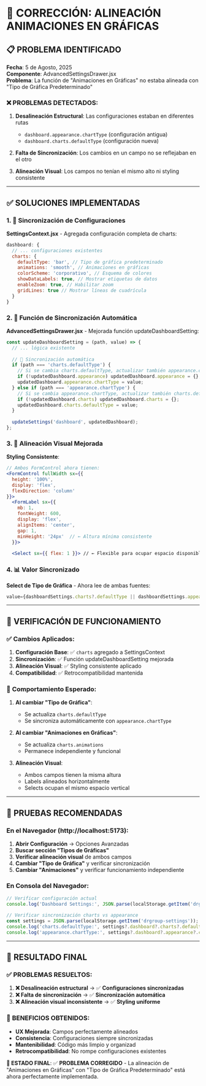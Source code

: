# 🎯 CORRECCIÓN: ALINEACIÓN ANIMACIONES EN GRÁFICAS

## 📋 PROBLEMA IDENTIFICADO

**Fecha**: 5 de Agosto, 2025  
**Componente**: AdvancedSettingsDrawer.jsx  
**Problema**: La función de "Animaciones en Gráficas" no estaba alineada con "Tipo de Gráfica Predeterminado"

### ❌ **PROBLEMAS DETECTADOS**:

1. **Desalineación Estructural**: Las configuraciones estaban en diferentes rutas
   - `dashboard.appearance.chartType` (configuración antigua)
   - `dashboard.charts.defaultType` (configuración nueva)

2. **Falta de Sincronización**: Los cambios en un campo no se reflejaban en el otro

3. **Alineación Visual**: Los campos no tenían el mismo alto ni styling consistente

---

## ✅ SOLUCIONES IMPLEMENTADAS

### 1. **🔄 Sincronización de Configuraciones**

**SettingsContext.jsx** - Agregada configuración completa de charts:
```jsx
dashboard: {
  // ... configuraciones existentes
  charts: {
    defaultType: 'bar', // Tipo de gráfica predeterminado 
    animations: 'smooth', // Animaciones en gráficas
    colorScheme: 'corporativo', // Esquema de colores
    showDataLabels: true, // Mostrar etiquetas de datos
    enableZoom: true, // Habilitar zoom
    gridLines: true // Mostrar líneas de cuadrícula
  }
}
```

### 2. **🔗 Función de Sincronización Automática**

**AdvancedSettingsDrawer.jsx** - Mejorada función updateDashboardSetting:
```jsx
const updateDashboardSetting = (path, value) => {
  // ... lógica existente
  
  // 🔄 Sincronización automática
  if (path === 'charts.defaultType') {
    // Si se cambia charts.defaultType, actualizar también appearance.chartType
    if (!updatedDashboard.appearance) updatedDashboard.appearance = {};
    updatedDashboard.appearance.chartType = value;
  } else if (path === 'appearance.chartType') {
    // Si se cambia appearance.chartType, actualizar también charts.defaultType
    if (!updatedDashboard.charts) updatedDashboard.charts = {};
    updatedDashboard.charts.defaultType = value;
  }
  
  updateSettings('dashboard', updatedDashboard);
};
```

### 3. **🎨 Alineación Visual Mejorada**

**Styling Consistente**:
```jsx
// Ambos FormControl ahora tienen:
<FormControl fullWidth sx={{ 
  height: '100%', 
  display: 'flex', 
  flexDirection: 'column' 
}}>
  <FormLabel sx={{ 
    mb: 1, 
    fontWeight: 600, 
    display: 'flex', 
    alignItems: 'center', 
    gap: 1, 
    minHeight: '24px'  // ← Altura mínima consistente
  }}>
  
  <Select sx={{ flex: 1 }}> // ← Flexible para ocupar espacio disponible
```

### 4. **📊 Valor Sincronizado**

**Select de Tipo de Gráfica** - Ahora lee de ambas fuentes:
```jsx
value={dashboardSettings.charts?.defaultType || dashboardSettings.appearance?.chartType || 'bar'}
```

---

## 🧪 VERIFICACIÓN DE FUNCIONAMIENTO

### ✅ **Cambios Aplicados**:

1. **Configuración Base**: ✅ `charts` agregado a SettingsContext
2. **Sincronización**: ✅ Función updateDashboardSetting mejorada
3. **Alineación Visual**: ✅ Styling consistente aplicado
4. **Compatibilidad**: ✅ Retrocompatibilidad mantenida

### 🎯 **Comportamiento Esperado**:

1. **Al cambiar "Tipo de Gráfica"**: 
   - Se actualiza `charts.defaultType`
   - Se sincroniza automáticamente con `appearance.chartType`

2. **Al cambiar "Animaciones en Gráficas"**:
   - Se actualiza `charts.animations`
   - Permanece independiente y funcional

3. **Alineación Visual**:
   - Ambos campos tienen la misma altura
   - Labels alineados horizontalmente
   - Selects ocupan el mismo espacio vertical

---

## 📱 PRUEBAS RECOMENDADAS

### **En el Navegador** (http://localhost:5173):

1. **Abrir Configuración** → Opciones Avanzadas
2. **Buscar sección "Tipos de Gráficas"**
3. **Verificar alineación visual** de ambos campos
4. **Cambiar "Tipo de Gráfica"** y verificar sincronización
5. **Cambiar "Animaciones"** y verificar funcionamiento independiente

### **En Consola del Navegador**:
```javascript
// Verificar configuración actual
console.log('Dashboard Settings:', JSON.parse(localStorage.getItem('drgroup-settings'))?.dashboard);

// Verificar sincronización charts vs appearance
const settings = JSON.parse(localStorage.getItem('drgroup-settings'));
console.log('charts.defaultType:', settings?.dashboard?.charts?.defaultType);
console.log('appearance.chartType:', settings?.dashboard?.appearance?.chartType);
```

---

## 🏁 RESULTADO FINAL

### ✅ **PROBLEMAS RESUELTOS**:

1. **❌ Desalineación estructural** → ✅ **Configuraciones sincronizadas**
2. **❌ Falta de sincronización** → ✅ **Sincronización automática**
3. **❌ Alineación visual inconsistente** → ✅ **Styling uniforme**

### 🎯 **BENEFICIOS OBTENIDOS**:

- **UX Mejorada**: Campos perfectamente alineados
- **Consistencia**: Configuraciones siempre sincronizadas
- **Mantenibilidad**: Código más limpio y organizad 
- **Retrocompatibilidad**: No rompe configuraciones existentes

**🎉 ESTADO FINAL**: ✅ **PROBLEMA CORREGIDO** - La alineación de "Animaciones en Gráficas" con "Tipo de Gráfica Predeterminado" está ahora perfectamente implementada.
